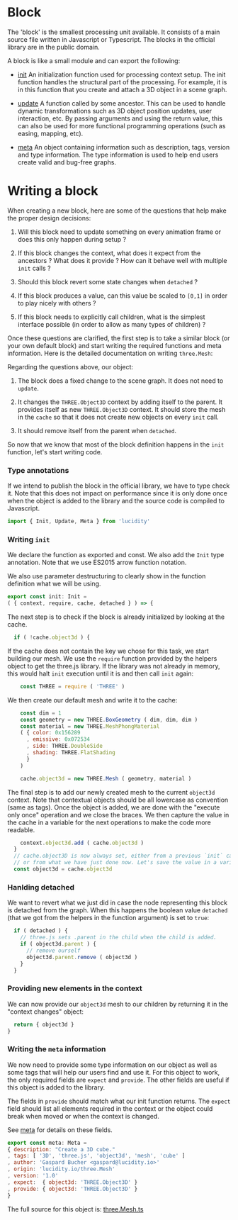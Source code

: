 # Block

The 'block' is the smallest processing unit available. It consists of a main source file written in Javascript or Typescript. The blocks in the official library are in the public domain.

A block is like a small module and can export the following:

* [init](init.md) An initialization function used for processing context setup. The init function handles the structural part of the processing. For example, it is in this function that you create and attach a 3D object in a scene graph.

* [update](update.md) A function called by some ancestor. This can be used to handle dynamic transformations such as 3D object position updates, user interaction, etc. By passing arguments and using the return value, this can also be used for more functional programming operations (such as easing, mapping, etc).

* [meta](meta.md) An object containing information such as description, tags, version and type information. The type information is used to help end users create valid and bug-free graphs.

# Writing a block

When creating a new block, here are some of the questions that help make the proper design decisions:

1. Will this block need to update something on every animation frame or does this only happen during setup ?

2. If this block changes the context, what does it expect from the ancestors ? What does it provide ? How can it behave well with multiple `init` calls ?

3. Should this block revert some state changes when `detached` ?

4. If this block produces a value, can this value be scaled to `[0,1]` in order to play nicely with others ?

5. If this block needs to explicitly call children, what is the simplest interface possible (in order to allow as many types of children) ?

Once these questions are clarified, the first step is to take a similar block (or your own default block) and start writing the required functions and meta information. Here is the detailed documentation on writing `three.Mesh`:

Regarding the questions above, our object:

1. The block does a fixed change to the scene graph. It does not need to `update`.

2. It changes the `THREE.Object3D` context by adding itself to the parent. It provides itself as new `THREE.Object3D` context. It should store the mesh in the `cache` so that it does not create new objects on every `init` call.

3. It should remove itself from the parent when `detached`.

So now that we know that most of the block definition happens in the `init` function, let's start writing code.

### Type annotations

If we intend to publish the block in the official library, we have to type check it. Note that this does not impact on performance since it is only done once when the object is added to the library and the source code is compiled to Javascript.

```Javascript
import { Init, Update, Meta } from 'lucidity'
```

### Writing `init`

We declare the function as exported and const. We also add the `Init` type annotation. Note that we use ES2015 arrow function notation.

We also use parameter destructuring to clearly show in the function definition what we will be using.

```Javascript
export const init: Init =
( { context, require, cache, detached } ) => {
```

The next step is to check if the block is already initialized by looking at the cache.

```Javascript
  if ( !cache.object3d ) {
```

If the cache does not contain the key we chose for this task, we start building our mesh. We use the `require` function provided by the helpers object to get the three.js library. If the library was not already in memory, this would halt `init` execution until it is and then call `init` again:

```Javascript
    const THREE = require ( 'THREE' )
```

We then create our default mesh and write it to the cache:

```Javascript
    const dim = 1
    const geometry = new THREE.BoxGeometry ( dim, dim, dim )
    const material = new THREE.MeshPhongMaterial
    ( { color: 0x156289
      , emissive: 0x072534
      , side: THREE.DoubleSide
      , shading: THREE.FlatShading
      }
    )

    cache.object3d = new THREE.Mesh ( geometry, material )
```

The final step is to add our newly created mesh to the current `object3d` context. Note that contextual objects should be all lowercase as convention (same as tags). Once the object is added, we are done with the "execute only once" operation and we close the braces. We then capture the value in the cache in a variable for the next operations to make the code more readable.

```Javascript
    context.object3d.add ( cache.object3d )
  }
  // cache.object3D is now always set, either from a previous `init` call
  // or from what we have just done now. Let's save the value in a variable.
  const object3d = cache.object3d
```

### Hanlding detached

We want to revert what we just did in case the node representing this block is detached from the graph. When this happens the boolean value `detached` (that we got from the helpers in the function argument) is set to `true`:

```Javascript
  if ( detached ) {
    // three.js sets .parent in the child when the child is added.
    if ( object3d.parent ) {
      // remove ourself
      object3d.parent.remove ( object3d )
    }
  }
```

### Providing new elements in the context

We can now provide our `object3d` mesh to our children by returning it in the "context changes" object:

```Javascript
  return { object3d }
}
```

### Writing the `meta` information

We now need to provide some type information on our object as well as some tags that will help our users find and use it. For this object to work, the only required fields are `expect` and `provide`. The other fields are useful if this object is added to the library.

The fields in `provide` should match what our init function returns. The `expect` field should list all elements required in the context or the object could break when moved or when the context is changed.

See [meta](meta.md) for details on these fields.

```Javascript
export const meta: Meta =
{ description: "Create a 3D cube."
, tags: [ '3D', 'three.js', 'object3d', 'mesh', 'cube' ]
, author: 'Gaspard Bucher <gaspard@lucidity.io>'
, origin: 'lucidity.io/three.Mesh'
, version: '1.0'
, expect:  { object3d: 'THREE.Object3D' }
, provide: { object3d: 'THREE.Object3D' }
}
```

The full source for this object is: [three.Mesh.ts](../components/three.Mesh.ts)
